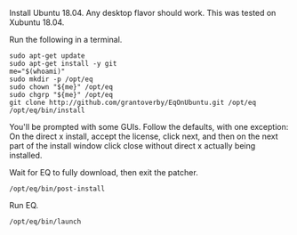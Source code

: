 Install Ubuntu 18.04. Any desktop flavor should work. This was tested on Xubuntu 18.04.

Run the following in a terminal.

    sudo apt-get update
    sudo apt-get install -y git
    me="$(whoami)"
    sudo mkdir -p /opt/eq
    sudo chown "${me}" /opt/eq
    sudo chgrp "${me}" /opt/eq
    git clone http://github.com/grantoverby/EqOnUbuntu.git /opt/eq
    /opt/eq/bin/install

You'll be prompted with some GUIs. Follow the defaults, with one exception: On the direct x install, accept the license, click next, and then on the next part of the install window click close without direct x actually being installed.

Wait for EQ to fully download, then exit the patcher.

    /opt/eq/bin/post-install

Run EQ.

    /opt/eq/bin/launch

